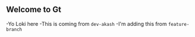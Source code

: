 ## Welcome to Gt

-Yo Loki here
-This is coming from `dev-akash`
-I'm adding this from `feature-branch`
